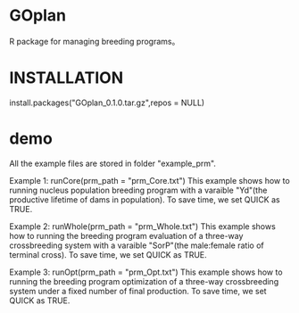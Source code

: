 # GOplan
R package for managing breeding programs。

# INSTALLATION
install.packages("GOplan_0.1.0.tar.gz",repos = NULL)

# demo
All the example files are stored in folder "example_prm".

Example 1:
runCore(prm_path = "prm_Core.txt")
This example shows how to running nucleus population breeding program with a varaible "Yd"(the productive lifetime of dams in population). To save time, we set QUICK as TRUE.

Example 2:
runWhole(prm_path = "prm_Whole.txt")
This example shows how to running the breeding program evaluation of a three-way crossbreeding system with a varaible "SorP"(the male:female ratio of terminal cross). To save time, we set QUICK as TRUE.

Example 3:
runOpt(prm_path = "prm_Opt.txt")
This example shows how to running the breeding program optimization of a three-way crossbreeding system under a fixed number of final production. To save time, we set QUICK as TRUE.


